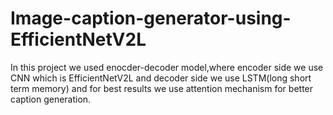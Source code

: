 # Image-caption-generator-using-EfficientNetV2L
In this project we used enocder-decoder model,where encoder side we use CNN which is EfficientNetV2L and decoder side we use LSTM(long short term memory) and for best results we use attention mechanism for better caption generation.

